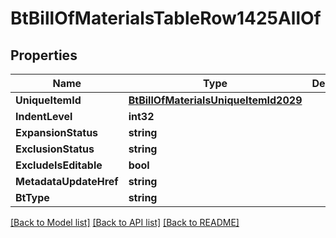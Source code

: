 # BtBillOfMaterialsTableRow1425AllOf

## Properties

Name | Type | Description | Notes
------------ | ------------- | ------------- | -------------
**UniqueItemId** | [**BtBillOfMaterialsUniqueItemId2029**](BTBillOfMaterialsUniqueItemId-2029.md) |  | [optional] 
**IndentLevel** | **int32** |  | [optional] 
**ExpansionStatus** | **string** |  | [optional] 
**ExclusionStatus** | **string** |  | [optional] 
**ExcludeIsEditable** | **bool** |  | [optional] 
**MetadataUpdateHref** | **string** |  | [optional] 
**BtType** | **string** |  | [optional] 

[[Back to Model list]](../README.md#documentation-for-models) [[Back to API list]](../README.md#documentation-for-api-endpoints) [[Back to README]](../README.md)


